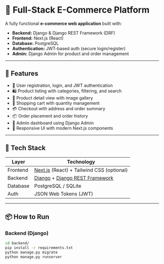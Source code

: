 # 🛒 Full-Stack E-Commerce Platform

A fully functional **e-commerce web application** built with:

- **Backend:** Django & Django REST Framework (DRF)
- **Frontend:** Next.js (React)
- **Database:** PostgreSQL
- **Authentication:** JWT-based auth (secure login/register)
- **Admin:** Django Admin for product and order management

---

## 🚀 Features

- 🔐 User registration, login, and JWT authentication  
- 🛍️ Product listing with categories, filtering, and search  
- 📄 Product detail view with image gallery  
- 🛒 Shopping cart with quantity management  
- 💳 Checkout with address and order summary  
- 📦 Order placement and order history  
- 🧾 Admin dashboard using Django Admin  
- 📱 Responsive UI with modern Next.js components  

---

## 🧩 Tech Stack

| Layer       | Technology |
|-------------|------------|
| Frontend    | [Next.js](https://nextjs.org/) (React) + Tailwind CSS (optional) |
| Backend     | [Django](https://www.djangoproject.com/) + [Django REST Framework](https://www.django-rest-framework.org/) |
| Database    | PostgreSQL / SQLite |
| Auth        | JSON Web Tokens (JWT) |

---

## 📦 How to Run

### Backend (Django)

```bash
cd backend/
pip install -r requirements.txt
python manage.py migrate
python manage.py runserver